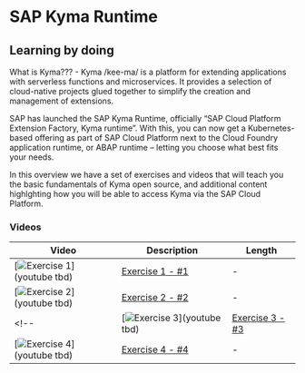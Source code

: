 # SAP Kyma Runtime

## Learning by doing

What is Kyma??? - Kyma /kee-ma/ is a platform for extending applications with serverless functions and microservices. It provides a selection of cloud-native projects glued together to simplify the creation and management of extensions.  

SAP has launched the SAP Kyma Runtime, officially “SAP Cloud Platform Extension Factory, Kyma runtime”. With this, you can now get a Kubernetes-based offering as part of SAP Cloud Platform next to the Cloud Foundry application runtime, or ABAP runtime – letting you choose what best fits your needs.  

In this overview we have a set of exercises and videos that will teach you the basic fundamentals of Kyma open source, and additional content highlghting how you will be able to access Kyma via the SAP Cloud Platform.

### Videos  

| Video | Description | Length |
| - | - | - |
| [![Exercise 1](thumbnail-01.jpg)](youtube tbd) | [Exercise 1 - #1](https://github.com/SAP-samples) | - |
| [![Exercise 2](thumbnail-02.jpg)](youtube tbd)  | [Exercise 2 - #2](https://github.com/SAP-samples) | - |
<!-- | [![Exercise 3](thumbnail-03.jpg)](youtube tbd)  | [Exercise 3 - #3](https://github.com/SAP-samples) | - |
 | [![Exercise 4](thumbnail-04.jpg)](youtube tbd)  | [Exercise 4 - #4](https://github.com/SAP-samples) | - |  -->
